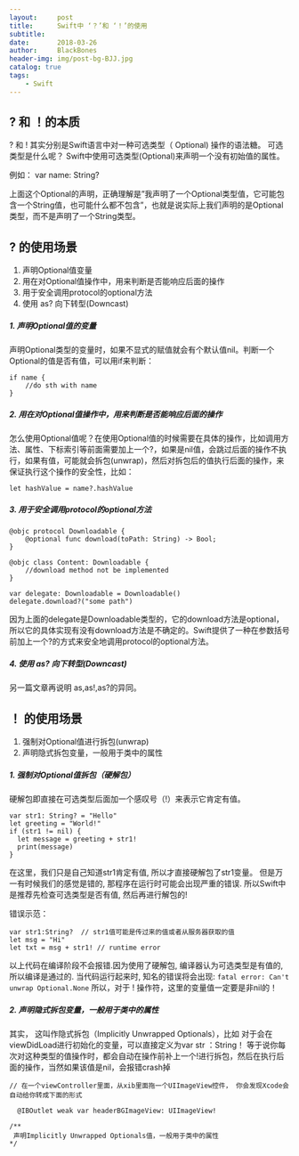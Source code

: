 ```yaml
---
layout:     post
title:      Swift中 ‘？’和 ‘！’的使用
subtitle:   
date:       2018-03-26
author:     BlackBones
header-img: img/post-bg-BJJ.jpg
catalog: true
tags:
    - Swift
---
```


## ? 和 ！的本质

? 和 ! 其实分别是Swift语言中对一种可选类型（ Optional) 操作的语法糖。 
可选类型是什么呢？ Swift中使用可选类型(Optional)来声明一个没有初始值的属性。 

例如： var name: String?

上面这个Optional的声明，正确理解是”我声明了一个Optional类型值，它可能包含一个String值，也可能什么都不包含”，也就是说实际上我们声明的是Optional类型，而不是声明了一个String类型。

## ? 的使用场景
1. 声明Optional值变量
2. 用在对Optional值操作中，用来判断是否能响应后面的操作
3. 用于安全调用protocol的optional方法
4. 使用 as? 向下转型(Downcast) 

##### 1. 声明Optional值的变量
声明Optional类型的变量时，如果不显式的赋值就会有个默认值nil。判断一个Optional的值是否有值，可以用if来判断：

```
if name {
    //do sth with name
}
```

##### 2. 用在对Optional值操作中，用来判断是否能响应后面的操作
怎么使用Optional值呢？在使用Optional值的时候需要在具体的操作，比如调用方法、属性、下标索引等前面需要加上一个?，如果是nil值，会跳过后面的操作不执行，如果有值，可能就会拆包(unwrap)，然后对拆包后的值执行后面的操作，来保证执行这个操作的安全性，比如：

```
let hashValue = name?.hashValue 
```

##### 3. 用于安全调用protocol的optional方法

```
@objc protocol Downloadable {
    @optional func download(toPath: String) -> Bool;
}

@objc class Content: Downloadable {
    //download method not be implemented
}

var delegate: Downloadable = Downloadable()
delegate.download?("some path")
```
因为上面的delegate是Downloadable类型的，它的download方法是optional，所以它的具体实现有没有download方法是不确定的。Swift提供了一种在参数括号前加上一个?的方式来安全地调用protocol的optional方法。

##### 4. 使用 as? 向下转型(Downcast)
另一篇文章再说明 as,as!,as?的异同。
## ！ 的使用场景
1. 强制对Optional值进行拆包(unwrap) 
2. 声明隐式拆包变量，一般用于类中的属性 

##### 1. 强制对Optional值拆包（硬解包）
硬解包即直接在可选类型后面加一个感叹号（!）来表示它肯定有值。

```
var str1: String? = "Hello"
let greeting = "World!"
if (str1 != nil) {
  let message = greeting + str1!
  print(message)
}
```
在这里，我们只是自己知道str1肯定有值, 所以才直接硬解包了str1变量。 但是万一有时候我们的感觉是错的, 那程序在运行时可能会出现严重的错误. 所以Swift中是推荐先检查可选类型是否有值, 然后再进行解包的!

错误示范：

```
var str1:String?  // str1值可能是传过来的值或者从服务器获取的值
let msg = "Hi"
let txt = msg + str1! // runtime error
```
 以上代码在编译阶段不会报错.因为使用了硬解包, 编译器认为可选类型是有值的, 所以编译是通过的. 当代码运行起来时, 知名的错误将会出现: `fatal error: Can't unwrap Optional.None`
 所以，对于  ! 操作符，这里的变量值一定要是非nil的！
 
#####  2. 声明隐式拆包变量，一般用于类中的属性 
其实， 这叫作隐式拆包（Implicitly Unwrapped Optionals），比如 对于会在viewDidLoad进行初始化的变量，可以直接定义为var str ：String！ 等于说你每次对这种类型的值操作时，都会自动在操作前补上一个!进行拆包，然后在执行后面的操作，当然如果该值是nil，会报错crash掉

```
// 在一个viewController里面，从xib里面拖一个UIImageView控件， 你会发现Xcode会自动给你转成下面的形式

  @IBOutlet weak var headerBGImageView: UIImageView!

/**
 声明Implicitly Unwrapped Optionals值，一般用于类中的属性
*/
```













